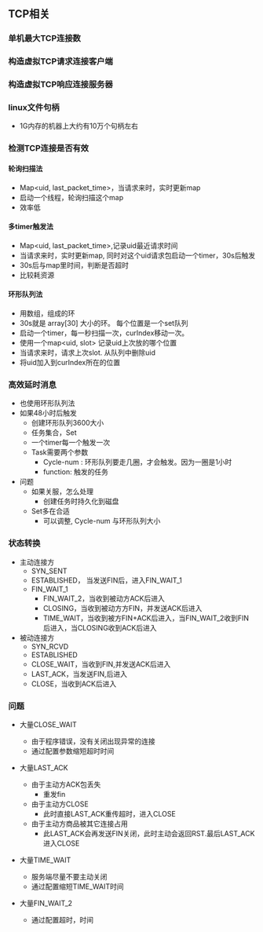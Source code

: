 ## TCP相关

### 单机最大TCP连接数

### 构造虚拟TCP请求连接客户端

### 构造虚拟TCP响应连接服务器

### linux文件句柄
 * 1G内存的机器上大约有10万个句柄左右
 
### 检测TCP连接是否有效

#### 轮询扫描法
 * Map<uid, last_packet_time>，当请求来时，实时更新map
 * 启动一个线程，轮询扫描这个map
 * 效率低

#### 多timer触发法
 * Map<uid, last_packet_time>,记录uid最近请求时间
 * 当请求来时，实时更新map, 同时对这个uid请求包启动一个timer，30s后触发
 * 30s后与map里时间，判断是否超时
 * 比较耗资源
 
#### 环形队列法
 * 用数组，组成的环
 * 30s就是 array[30] 大小的环。 每个位置是一个set队列
 * 启动一个timer，每一秒扫描一次，curIndex移动一次。
 * 使用一个map<uid, slot> 记录uid上次放的哪个位置
 * 当请求来时，请求上次slot. 从队列中删除uid
 * 将uid加入到curIndex所在的位置 
 
### 高效延时消息
 * 也使用环形队列法
 * 如果48小时后触发
   + 创建环形队列3600大小
   + 任务集合，Set<Task>
   + 一个timer每一个触发一次
   + Task需要两个参数
      - Cycle-num : 环形队列要走几圈，才会触发。因为一圈是1小时
      - function: 触发的任务
 * 问题
   + 如果关服，怎么处理
      - 创建任务时持久化到磁盘
   + Set多在合适
      - 可以调整, Cycle-num 与环形队列大小
 
### 状态转换
 * 主动连接方
   + SYN_SENT
   + ESTABLISHED， 当发送FIN后，进入FIN_WAIT_1
   + FIN_WAIT_1
      - FIN_WAIT_2，当收到被动方ACK后进入
      - CLOSING，当收到被动方方FIN，并发送ACK后进入
      - TIME_WAIT，当收到被方FIN+ACK后进入，当FIN_WAIT_2收到FIN后进入，当CLOSING收到ACK后进入
 * 被动连接方
   + SYN_RCVD
   + ESTABLISHED
   + CLOSE_WAIT，当收到FIN,并发送ACK后进入
   + LAST_ACK，当发送FIN,后进入
   + CLOSE，当收到ACK后进入
 
### 
### 问题
 * 大量CLOSE_WAIT
   + 由于程序错误，没有关闭出现异常的连接
   + 通过配置参数缩短超时时间
 
 * 大量LAST_ACK
   + 由于主动方ACK包丢失
     - 重发fin
   + 由于主动方CLOSE
     - 此时直接LAST_ACK重传超时，进入CLOSE
   + 由于主动方商品被其它连接占用
     - 此LAST_ACK会再发送FIN关闭，此时主动会返回RST.最后LAST_ACK进入CLOSE
 
 * 大量TIME_WAIT
   + 服务端尽量不要主动关闭
   + 通过配置缩短TIME_WAIT时间
 
 * 大量FIN_WAIT_2
   + 通过配置超时，时间